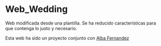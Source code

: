 # Web_Wedding
Web modificada desde una plantilla. Se ha reducido características para que contenga lo justo y necesario.

Esta web ha sido un proyecto conjunto con <a href="https://github.com/albafdez" target="_blank">Alba Fernandez</a>
